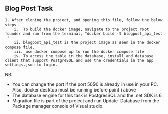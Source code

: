 

## Blog Post Task
	1. After cloning the project, and opening this file, follow the below steps
        i.  To build the docker image, navigate to the project root founder and run from the terminal, "docker build -t blogpost_api_test ."
        ii. blogpost_api_test is the project image as seen in the docker compose file.
        iii. use docker compose up to run the docker compose file
        iv. To access the table in the database, install and database client that support PostgreSQL and use the credentials in the app settings.json to login.
NB:
* You can change the port if the port 5050 is already in use in your PC. Also, docker desktop must be running before point i above
* The database engine for this task is PostgresSQL and the .net SDK is 6.
* Migration file is part of the project and run Update-Database from the Package manager console of Visual studio.
        


